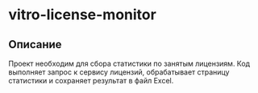 # vitro-license-monitor

## Описание
Проект необходим для сбора статистики по занятым лицензиям. Код выполняет запрос к сервису лицензий, обрабатывает страницу статистики и сохраняет результат в файл Excel.